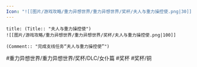 ```yaml
---
Icon: "![[图片/游戏攻略/重力异想世界/重力异想世界/奖杯/夫人与重力操控使.png|30]]"
---
```

```ad-common-bronze-trophy
title: (Title:: "夫人与重力操控使")
![[图片/游戏攻略/重力异想世界/重力异想世界/奖杯/夫人与重力操控使.png|100]]

(Comment:: "完成支线任务“夫人与重力操控使”")
```

#重力异想世界/重力异想世界/奖杯/DLC/女仆篇 #奖杯 #奖杯/铜
